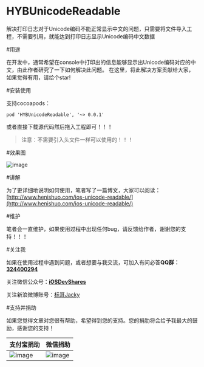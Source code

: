 # HYBUnicodeReadable
解决打印日志对于Unicode编码不能正常显示中文的问题，只需要将文件导入工程，不需要引用，就能达到打印日志显示Unicode编码中文数据

#用途

在开发中，通常希望在console中打印出的信息能够显示出Unicode编码对应的中文，由此作者研究了一下如何解决此问题。
在这里，将此解决方案贡献给大家，如果觉得有用，请给个star!

#安装使用

支持cocoapods：

```
pod 'HYBUnicodeReadable', '~> 0.0.1'
```

或者直接下载源代码然后拖入工程即可！！！

>注意：不需要引入头文件一样可以使用的！！！

#效果图

![image](https://github.com/CoderJackyHuang/HYBUnicodeReadable/blob/master/screenshot.gif)

#讲解

为了更详细地说明如何使用，笔者写了一篇博文，大家可以阅读：[http://www.henishuo.com/ios-unicode-readable/](http://www.henishuo.com/ios-unicode-readable/)

#维护

笔者会一直维护，如果使用过程中出现任何bug，请反馈给作者，谢谢您的支持！！！

#关注我

如果在使用过程中遇到问题，或者想要与我交流，可加入有问必答**QQ群：[324400294]()**

关注微信公众号：[**iOSDevShares**]()

关注新浪微博账号：[标哥Jacky](http://weibo.com/u/5384637337)

#支持并捐助

如果您觉得文章对您很有帮助，希望得到您的支持。您的捐肋将会给予我最大的鼓励，感谢您的支持！

支付宝捐助      | 微信捐助
------------- | -------------
![image](http://www.henishuo.com/wp-content/uploads/2015/12/alipay-e1451124478416.jpg) | ![image](http://www.henishuo.com/wp-content/uploads/2015/12/weixin.jpg)
